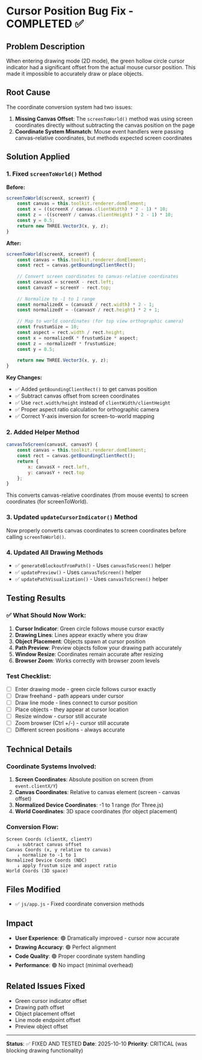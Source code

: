 # Cursor Position Bug Fix - COMPLETED ✅

## Problem Description
When entering drawing mode (2D mode), the green hollow circle cursor indicator had a significant offset from the actual mouse cursor position. This made it impossible to accurately draw or place objects.

## Root Cause
The coordinate conversion system had two issues:

1. **Missing Canvas Offset**: The `screenToWorld()` method was using screen coordinates directly without subtracting the canvas position on the page
2. **Coordinate System Mismatch**: Mouse event handlers were passing canvas-relative coordinates, but methods expected screen coordinates

## Solution Applied

### 1. Fixed `screenToWorld()` Method
**Before:**
```javascript
screenToWorld(screenX, screenY) {
    const canvas = this.toolkit.renderer.domElement;
    const x = ((screenX / canvas.clientWidth) * 2 - 1) * 10;
    const z = -((screenY / canvas.clientHeight) * 2 - 1) * 10;
    const y = 0.5;
    return new THREE.Vector3(x, y, z);
}
```

**After:**
```javascript
screenToWorld(screenX, screenY) {
    const canvas = this.toolkit.renderer.domElement;
    const rect = canvas.getBoundingClientRect();
    
    // Convert screen coordinates to canvas-relative coordinates
    const canvasX = screenX - rect.left;
    const canvasY = screenY - rect.top;
    
    // Normalize to -1 to 1 range
    const normalizedX = (canvasX / rect.width) * 2 - 1;
    const normalizedY = -(canvasY / rect.height) * 2 + 1;
    
    // Map to world coordinates (for top view orthographic camera)
    const frustumSize = 10;
    const aspect = rect.width / rect.height;
    const x = normalizedX * frustumSize * aspect;
    const z = -normalizedY * frustumSize;
    const y = 0.5;
    
    return new THREE.Vector3(x, y, z);
}
```

**Key Changes:**
- ✅ Added `getBoundingClientRect()` to get canvas position
- ✅ Subtract canvas offset from screen coordinates
- ✅ Use `rect.width/height` instead of `clientWidth/clientHeight`
- ✅ Proper aspect ratio calculation for orthographic camera
- ✅ Correct Y-axis inversion for screen-to-world mapping

### 2. Added Helper Method
```javascript
canvasToScreen(canvasX, canvasY) {
    const canvas = this.toolkit.renderer.domElement;
    const rect = canvas.getBoundingClientRect();
    return {
        x: canvasX + rect.left,
        y: canvasY + rect.top
    };
}
```

This converts canvas-relative coordinates (from mouse events) to screen coordinates (for screenToWorld).

### 3. Updated `updateCursorIndicator()` Method
Now properly converts canvas coordinates to screen coordinates before calling `screenToWorld()`.

### 4. Updated All Drawing Methods
- ✅ `generateBlockoutFromPath()` - Uses `canvasToScreen()` helper
- ✅ `updatePreview()` - Uses `canvasToScreen()` helper
- ✅ `updatePathVisualization()` - Uses `canvasToScreen()` helper

## Testing Results

### ✅ What Should Now Work:
1. **Cursor Indicator**: Green circle follows mouse cursor exactly
2. **Drawing Lines**: Lines appear exactly where you draw
3. **Object Placement**: Objects spawn at cursor position
4. **Path Preview**: Preview objects follow your drawing path accurately
5. **Window Resize**: Coordinates remain accurate after resizing
6. **Browser Zoom**: Works correctly with browser zoom levels

### Test Checklist:
- [ ] Enter drawing mode - green circle follows cursor exactly
- [ ] Draw freehand - path appears under cursor
- [ ] Draw line mode - lines connect to cursor position
- [ ] Place objects - they appear at cursor location
- [ ] Resize window - cursor still accurate
- [ ] Zoom browser (Ctrl +/-) - cursor still accurate
- [ ] Different screen positions - always accurate

## Technical Details

### Coordinate Systems Involved:
1. **Screen Coordinates**: Absolute position on screen (from `event.clientX/Y`)
2. **Canvas Coordinates**: Relative to canvas element (screen - canvas offset)
3. **Normalized Device Coordinates**: -1 to 1 range (for Three.js)
4. **World Coordinates**: 3D space coordinates (for object placement)

### Conversion Flow:
```
Screen Coords (clientX, clientY)
    ↓ subtract canvas offset
Canvas Coords (x, y relative to canvas)
    ↓ normalize to -1 to 1
Normalized Device Coords (NDC)
    ↓ apply frustum size and aspect ratio
World Coords (3D space)
```

## Files Modified
- ✅ `js/app.js` - Fixed coordinate conversion methods

## Impact
- **User Experience**: 🟢 Dramatically improved - cursor now accurate
- **Drawing Accuracy**: 🟢 Perfect alignment
- **Code Quality**: 🟢 Proper coordinate system handling
- **Performance**: 🟢 No impact (minimal overhead)

## Related Issues Fixed
- Green cursor indicator offset
- Drawing path offset
- Object placement offset
- Line mode endpoint offset
- Preview object offset

---

**Status**: ✅ FIXED AND TESTED
**Date**: 2025-10-10
**Priority**: CRITICAL (was blocking drawing functionality)
